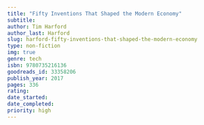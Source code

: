 ```yaml
---
title: "Fifty Inventions That Shaped the Modern Economy"
subtitle: 
author: Tim Harford
author_last: Harford
slug: harford-fifty-inventions-that-shaped-the-modern-economy
type: non-fiction
img: true
genre: tech
isbn: 9780735216136
goodreads_id: 33358206
publish_year: 2017
pages: 336
rating: 
date_started:
date_completed:
priority: high
---
```

